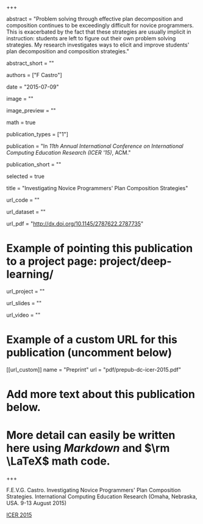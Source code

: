+++

abstract = "Problem solving through effective plan decomposition and composition continues to be exceedingly difficult for novice programmers. This is exacerbated by the fact that these strategies are usually implicit in instruction: students are left to figure out their own problem solving strategies. My research investigates ways to elicit and improve students' plan decomposition and composition strategies."

abstract_short = ""

authors = ["F Castro"]

date = "2015-07-09"

image = ""

image_preview = ""

math = true

publication_types = ["1"]

publication = "In *11th Annual International Conference on International Computing Education Research (ICER '15)*, ACM."

publication_short = ""

selected = true

title = "Investigating Novice Programmers' Plan Composition Strategies"

url_code = ""

url_dataset = ""

url_pdf = "http://dx.doi.org/10.1145/2787622.2787735"

# Example of pointing this publication to a project page: project/deep-learning/
url_project = ""

url_slides = ""

url_video = ""

# Example of a custom URL for this publication (uncomment below)
[[url_custom]]
name = "Preprint"
url = "pdf/prepub-dc-icer-2015.pdf"

# Add more text about this publication below.
# More detail can easily be written here using *Markdown* and $\rm \LaTeX$ math code.

+++

F.E.V.G. Castro. Investigating Novice Programmers' Plan Composition Strategies. International Computing Education Research (Omaha, Nebraska, USA. 9-13 August 2015)

[ICER 2015](https://icer.hosting.acm.org/icer-2015/)
